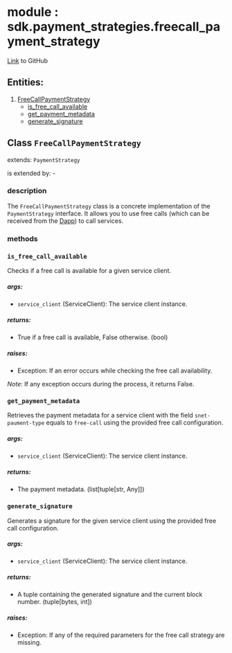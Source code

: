 
# module : sdk.payment_strategies.freecall_payment_strategy

[Link](https://github.com/singnet/snet-sdk-python/blob/master/snet/sdk/payment_strategies/freecall_payment_strategy.py) to GitHub

## Entities:
1. [FreeCallPaymentStrategy](#class-freecallpaymentstrategy)
   - [is_free_call_available](#is-free-call-available)
   - [get_payment_metadata](#get-payment-metadata)
   - [generate_signature](#generate-signature)

## Class `FreeCallPaymentStrategy`

extends: `PaymentStrategy`

is extended by: -

### description

The `FreeCallPaymentStrategy` class is a concrete implementation of the `PaymentStrategy` interface.
It allows you to use free calls (which can be received from the [Dapp](https://beta.singularitynet.io/)) to 
call services. 

### methods

### `is_free_call_available`

Checks if a free call is available for a given service client.

##### args:

- `service_client` (ServiceClient): The service client instance.

##### returns:

- True if a free call is available, False otherwise. (bool)

##### raises:

-  Exception: If an error occurs while checking the free call availability.

_Note_: If any exception occurs during the process, it returns False.

### `get_payment_metadata`

Retrieves the payment metadata for a service client with the field `snet-paument-type` equals to `free-call` 
using the provided free call configuration.

##### args:

- `service_client` (ServiceClient): The service client instance.

##### returns:

- The payment metadata. (list[tuple[str, Any]])

### `generate_signature`

Generates a signature for the given service client using the provided free call configuration.

##### args:

- `service_client` (ServiceClient): The service client instance.

##### returns:

- A tuple containing the generated signature and the current block number. (tuple[bytes, int])

##### raises:

- Exception: If any of the required parameters for the free call strategy are missing.
